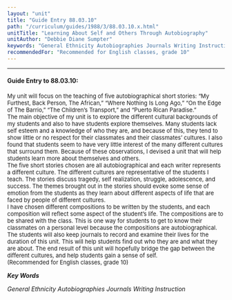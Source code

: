 ```yaml
---
layout: "unit"
title: "Guide Entry 88.03.10"
path: "/curriculum/guides/1988/3/88.03.10.x.html"
unitTitle: "Learning About Self and Others Through Autobiography"
unitAuthor: "Debbie Diane Sumpter"
keywords: "General Ethnicity Autobiographies Journals Writing Instruction"
recommendedFor: "Recommended for English classes, grade 10"
---
```

<body>
<hr/>
 <h4>
  Guide Entry to 88.03.10:
 </h4>
 <font size="-1">
  <dl>
   <dt>
    My unit will focus on the teaching of five autobiographical short stories: “My Furthest, Back Person, The African,” “Where Nothing Is Long Ago,” “On the Edge of The Barrio,” “The Children’s Transport,” and “Puerto Rican Paradise.”
    <dt>
     The main objective of my unit is to explore the different cultural backgrounds of my students and also to have students explore themselves. Many students lack self esteem and a knowledge of who they are, and because of this, they tend to show little or no respect for their classmates and their classmates’ cultures. I also found that students seem to have very little interest of the many different cultures that surround them. Because of these observations, I devised a unit that will help students learn more about themselves and others.
     <dt>
      The five short stories chosen are all autobiographical and each writer represents a different culture. The different cultures are representative of the students I teach. The stories discuss tragedy, self realization, struggle, adolescence, and success. The themes brought out in the stories should evoke some sense of emotion from the students as they learn about different aspects of life that are faced by people of different cultures.
      <dt>
       I have chosen different compositions to be written by the students, and each composition will reflect some aspect of the student’s life. The compositions are to be shared with the class. This is one way for students to get to know their classmates on a personal level because the compositions are autobiographical.
       <dt>
        The students will also keep journals to record and examine their lives for the duration of this unit. This will help students find out who they are and what they are about. The end result of this unit will hopefully bridge the gap between the different cultures, and help students gain a sense of self.
        <dt>
         (Recommended for English classes, grade 10)
        </dt>
       </dt>
      </dt>
     </dt>
    </dt>
   </dt>
  </dl>
 </font>
 <p>
  <b>
   <i>
    Key Words
   </i>
  </b>
  <br/>
 </p>
 <p>
  <i>
   General Ethnicity Autobiographies Journals Writing Instruction
  </i>
 </p>

</body>